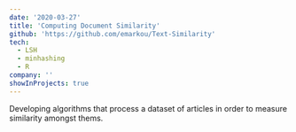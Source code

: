 ```yaml
---
date: '2020-03-27'
title: 'Computing Document Similarity'
github: 'https://github.com/emarkou/Text-Similarity'
tech:
  - LSH
  - minhashing
  - R
company: ''
showInProjects: true
---
```


Developing algorithms that process a dataset of articles in order to measure similarity amongst thems.
